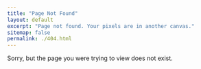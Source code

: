 ```yaml
---
title: "Page Not Found"
layout: default
excerpt: "Page not found. Your pixels are in another canvas."
sitemap: false
permalink: ./404.html
---
```


Sorry, but the page you were trying to view does not exist.

